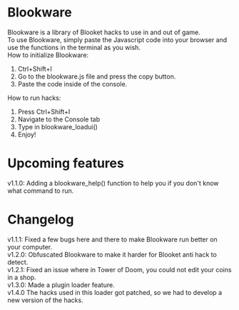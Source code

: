 # Blookware
Blookware is a library of Blooket hacks to use in and out of game.<br>
To use Blookware, simply paste the Javascript code into your browser and use the functions in the terminal as you wish.<br>
How to initialize Blookware:<br>
1. Ctrl+Shift+I<br>
2. Go to the blookware.js file and press the copy button.<br>
3. Paste the code inside of the console.<br>

How to run hacks:<br>
1. Press Ctrl+Shift+I
2. Navigate to the Console tab
3. Type in blookware_loadui()
4. Enjoy!

# Upcoming features<br>
v1.1.0: Adding a blookware_help() function to help you if you don't know what command to run.<br>

# Changelog

v1.1.1: Fixed a few bugs here and there to make Blookware run better on your computer.<br>
v1.2.0: Obfuscated Blookware to make it harder for Blooket anti hack to detect.<br>
v1.2.1: Fixed an issue where in Tower of Doom, you could not edit your coins in a shop.<br>
v1.3.0: Made a plugin loader feature.<br>
v1.4.0 The hacks used in this loader got patched, so we had to develop a new version of the hacks.
